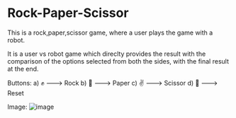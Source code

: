 # Rock-Paper-Scissor
 This is a rock,paper,scissor game, where a user plays the game with a robot.

It is a user vs robot game which direclty provides the result with the comparison of the options selected from both the sides, with the final result at the end.


Buttons:
 a)  ✊  --->   Rock
 b)  🤚  --->   Paper
 c)  ✌️  --->   Scissor
 d)  🔴  --->   Reset 
 
 
 Image: 
![image](https://user-images.githubusercontent.com/78216691/183802325-0c907901-acc0-4814-91e9-bab75cafb1b8.png)


